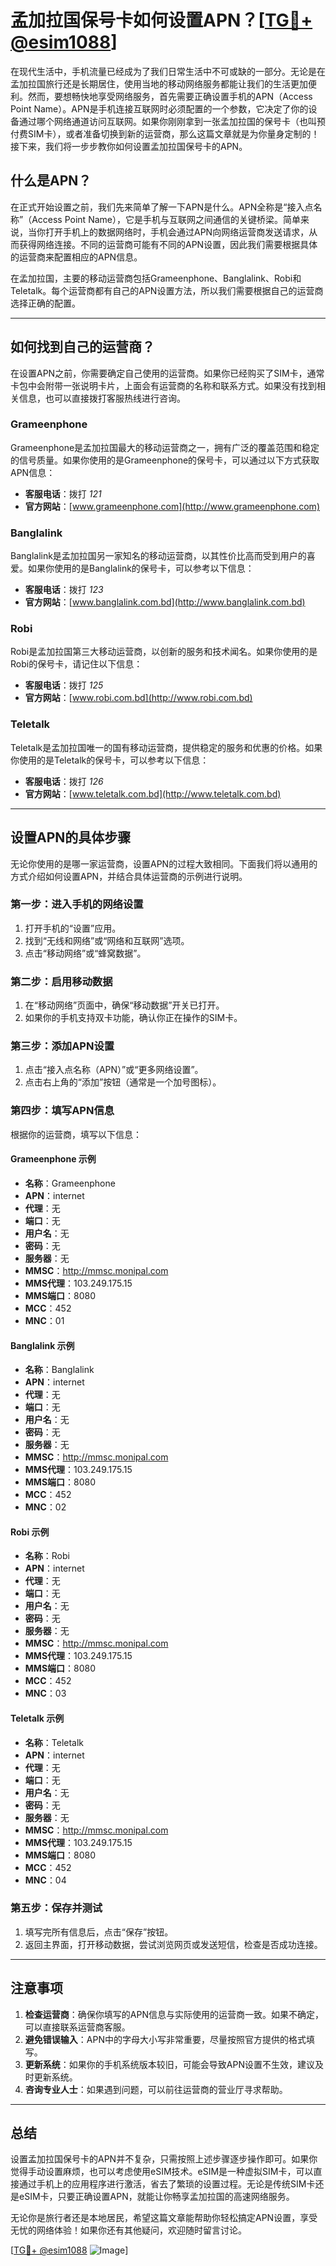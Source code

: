 # 孟加拉国保号卡如何设置APN？[[TG💪+ @esim1088](https://t.me/s/esim1088)]

在现代生活中，手机流量已经成为了我们日常生活中不可或缺的一部分。无论是在孟加拉国旅行还是长期居住，使用当地的移动网络服务都能让我们的生活更加便利。然而，要想畅快地享受网络服务，首先需要正确设置手机的APN（Access Point Name）。APN是手机连接互联网时必须配置的一个参数，它决定了你的设备通过哪个网络通道访问互联网。如果你刚刚拿到一张孟加拉国的保号卡（也叫预付费SIM卡），或者准备切换到新的运营商，那么这篇文章就是为你量身定制的！接下来，我们将一步步教你如何设置孟加拉国保号卡的APN。

## 什么是APN？

在正式开始设置之前，我们先来简单了解一下APN是什么。APN全称是“接入点名称”（Access Point Name），它是手机与互联网之间通信的关键桥梁。简单来说，当你打开手机上的数据网络时，手机会通过APN向网络运营商发送请求，从而获得网络连接。不同的运营商可能有不同的APN设置，因此我们需要根据具体的运营商来配置相应的APN信息。

在孟加拉国，主要的移动运营商包括Grameenphone、Banglalink、Robi和Teletalk。每个运营商都有自己的APN设置方法，所以我们需要根据自己的运营商选择正确的配置。

---

## 如何找到自己的运营商？

在设置APN之前，你需要确定自己使用的运营商。如果你已经购买了SIM卡，通常卡包中会附带一张说明卡片，上面会有运营商的名称和联系方式。如果没有找到相关信息，也可以直接拨打客服热线进行咨询。

### Grameenphone
Grameenphone是孟加拉国最大的移动运营商之一，拥有广泛的覆盖范围和稳定的信号质量。如果你使用的是Grameenphone的保号卡，可以通过以下方式获取APN信息：

- **客服电话**：拨打 *121*
- **官方网站**：[www.grameenphone.com](http://www.grameenphone.com)

### Banglalink
Banglalink是孟加拉国另一家知名的移动运营商，以其性价比高而受到用户的喜爱。如果你使用的是Banglalink的保号卡，可以参考以下信息：

- **客服电话**：拨打 *123*
- **官方网站**：[www.banglalink.com.bd](http://www.banglalink.com.bd)

### Robi
Robi是孟加拉国第三大移动运营商，以创新的服务和技术闻名。如果你使用的是Robi的保号卡，请记住以下信息：

- **客服电话**：拨打 *125*
- **官方网站**：[www.robi.com.bd](http://www.robi.com.bd)

### Teletalk
Teletalk是孟加拉国唯一的国有移动运营商，提供稳定的服务和优惠的价格。如果你使用的是Teletalk的保号卡，可以参考以下信息：

- **客服电话**：拨打 *126*
- **官方网站**：[www.teletalk.com.bd](http://www.teletalk.com.bd)

---

## 设置APN的具体步骤

无论你使用的是哪一家运营商，设置APN的过程大致相同。下面我们将以通用的方式介绍如何设置APN，并结合具体运营商的示例进行说明。

### 第一步：进入手机的网络设置

1. 打开手机的“设置”应用。
2. 找到“无线和网络”或“网络和互联网”选项。
3. 点击“移动网络”或“蜂窝数据”。

### 第二步：启用移动数据

1. 在“移动网络”页面中，确保“移动数据”开关已打开。
2. 如果你的手机支持双卡功能，确认你正在操作的SIM卡。

### 第三步：添加APN设置

1. 点击“接入点名称（APN）”或“更多网络设置”。
2. 点击右上角的“添加”按钮（通常是一个加号图标）。

### 第四步：填写APN信息

根据你的运营商，填写以下信息：

#### Grameenphone 示例
- **名称**：Grameenphone
- **APN**：internet
- **代理**：无
- **端口**：无
- **用户名**：无
- **密码**：无
- **服务器**：无
- **MMSC**：http://mmsc.monipal.com
- **MMS代理**：103.249.175.15
- **MMS端口**：8080
- **MCC**：452
- **MNC**：01

#### Banglalink 示例
- **名称**：Banglalink
- **APN**：internet
- **代理**：无
- **端口**：无
- **用户名**：无
- **密码**：无
- **服务器**：无
- **MMSC**：http://mmsc.monipal.com
- **MMS代理**：103.249.175.15
- **MMS端口**：8080
- **MCC**：452
- **MNC**：02

#### Robi 示例
- **名称**：Robi
- **APN**：internet
- **代理**：无
- **端口**：无
- **用户名**：无
- **密码**：无
- **服务器**：无
- **MMSC**：http://mmsc.monipal.com
- **MMS代理**：103.249.175.15
- **MMS端口**：8080
- **MCC**：452
- **MNC**：03

#### Teletalk 示例
- **名称**：Teletalk
- **APN**：internet
- **代理**：无
- **端口**：无
- **用户名**：无
- **密码**：无
- **服务器**：无
- **MMSC**：http://mmsc.monipal.com
- **MMS代理**：103.249.175.15
- **MMS端口**：8080
- **MCC**：452
- **MNC**：04

### 第五步：保存并测试

1. 填写完所有信息后，点击“保存”按钮。
2. 返回主界面，打开移动数据，尝试浏览网页或发送短信，检查是否成功连接。

---

## 注意事项

1. **检查运营商**：确保你填写的APN信息与实际使用的运营商一致。如果不确定，可以直接联系运营商客服。
2. **避免错误输入**：APN中的字母大小写非常重要，尽量按照官方提供的格式填写。
3. **更新系统**：如果你的手机系统版本较旧，可能会导致APN设置不生效，建议及时更新系统。
4. **咨询专业人士**：如果遇到问题，可以前往运营商的营业厅寻求帮助。

---

## 总结

设置孟加拉国保号卡的APN并不复杂，只需按照上述步骤逐步操作即可。如果你觉得手动设置麻烦，也可以考虑使用eSIM技术。eSIM是一种虚拟SIM卡，可以直接通过手机上的应用程序进行激活，省去了繁琐的设置过程。无论是传统SIM卡还是eSIM卡，只要正确设置APN，就能让你畅享孟加拉国的高速网络服务。

无论你是旅行者还是本地居民，希望这篇文章能帮助你轻松搞定APN设置，享受无忧的网络体验！如果你还有其他疑问，欢迎随时留言讨论。

[[TG💪+ @esim1088](https://t.me/s/esim1088) ![Image](https://i.postimg.cc/4NQfJmqS/Snipaste-2025-05-13-00-14-12.png)]